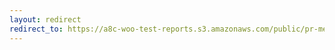 ```yaml
---
layout: redirect
redirect_to: https://a8c-woo-test-reports.s3.amazonaws.com/public/pr-merge/39693/e2e/index.html
---
```

